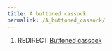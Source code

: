 ```yaml
---
title: A buttoned cassock
permalink: /A_buttoned_cassock/
---
```


1.  REDIRECT [Buttoned cassock](Buttoned_cassock "wikilink")